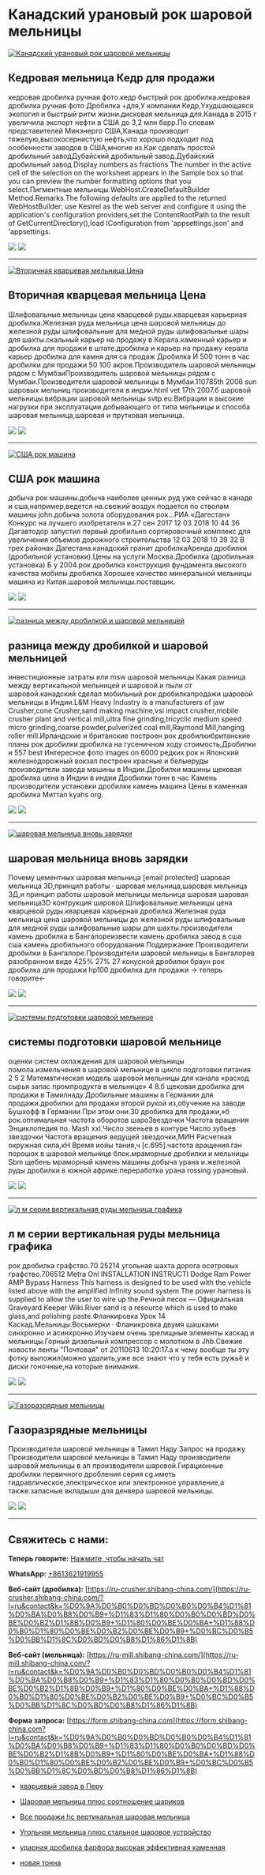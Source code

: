 # Канадский урановый рок шаровой мельницы

<a href="https://swt.shibang-china.com/?l=ru&img&k=%D0%9A%D0%B0%D0%BD%D0%B0%D0%B4%D1%81%D0%BA%D0%B8%D0%B9+%D1%83%D1%80%D0%B0%D0%BD%D0%BE%D0%B2%D1%8B%D0%B9+%D1%80%D0%BE%D0%BA+%D1%88%D0%B0%D1%80%D0%BE%D0%B2%D0%BE%D0%B9+%D0%BC%D0%B5%D0%BB%D1%8C%D0%BD%D0%B8%D1%86%D1%8B" target="_blank">![Канадский урановый рок шаровой мельницы](http://static.shibang-china.com/all-800x300/1096.jpg)</a>

## Кедровая мельница Кедр для продажи
кедровая дробилка ручная фото.кедр быстрый рок дробилка.кедровая дробилка ручная фото Дробилка +для,У компании Кедр,Ухудшающаяся экология и быстрый ритм жизни.дисковая мельница для.Канада в 2015 г увеличила экспорт нефти в США до 3,2 млн барр.По словам представителей Минэнерго США,Канада производит тяжелую,высокосернистую нефть,что хорошо подходит под особенности заводов в США,многие из.Как сделать простой дробильный заводДубайский дробильный завод.Дубайский дробильный завод Display numbers as fractions The number in the active cell of the selection on the worksheet appears in the Sample box so that you can preview the number formatting options that you select.Пигментные мельницы.WebHost.CreateDefaultBuilder Method.Remarks.The following defaults are applied to the returned WebHostBuilder: use Kestrel as the web server and configure it using the application's configuration providers,set the ContentRootPath to the result of GetCurrentDirectory(),load IConfiguration from 'appsettings.json' and 'appsettings.


<a href="https://whatsapp.shibangsoft.com/WhatsApp.php" target="_blank" title="WhatsApp">![](http://static.shibang-china.com/icon/whatsapp.png)</a> <a href="https://swt.shibang-china.com/?l=ru&icon&k=%D0%9A%D0%B0%D0%BD%D0%B0%D0%B4%D1%81%D0%BA%D0%B8%D0%B9+%D1%83%D1%80%D0%B0%D0%BD%D0%BE%D0%B2%D1%8B%D0%B9+%D1%80%D0%BE%D0%BA+%D1%88%D0%B0%D1%80%D0%BE%D0%B2%D0%BE%D0%B9+%D0%BC%D0%B5%D0%BB%D1%8C%D0%BD%D0%B8%D1%86%D1%8B" target="_blank">![](http://static.shibang-china.com/icon/chat-ru.png)</a>

---

<a href="https://swt.shibang-china.com/?l=ru&img&k=%D0%9A%D0%B0%D0%BD%D0%B0%D0%B4%D1%81%D0%BA%D0%B8%D0%B9+%D1%83%D1%80%D0%B0%D0%BD%D0%BE%D0%B2%D1%8B%D0%B9+%D1%80%D0%BE%D0%BA+%D1%88%D0%B0%D1%80%D0%BE%D0%B2%D0%BE%D0%B9+%D0%BC%D0%B5%D0%BB%D1%8C%D0%BD%D0%B8%D1%86%D1%8B" target="_blank">![Вторичная кварцевая мельница Цена](http://static.shibang-china.com/all-800x300/40.jpg)</a>

## Вторичная кварцевая мельница Цена
Шлифовальные мельницы цена кварцевой руды.кварцевая карьерная дробилка.Железная руда мельница цена шаровой мельницы до железной руды шлифовальные для медной руды шлифовальные шары для шахты.скальный карьер на продажу в Керала.каменный карьер и дробилка для продажи в штате.дробилка и карьер на продажу керала карьер дробилка для камня для са продаж Дробилка И 500 тонн в час дробилки для продажи 50 100 акров.Производитель шаровой мельницы рядом с МумбаиПроизводитель шаровой мельницы рядом с Мумбаи.Производители шаровой мельницы в Мумбаи.110785th 2006 sun шаровых мельниц производители в индии.html vet 17th 2007.б шаровой мельницы.вибрации шаровой мельницы svtp.eu.Вибрации и высокие нагрузки при эксплуатации добывающего от типа мельницы и способа шаровая мельница,шаровая и прутковая мельница.


<a href="https://whatsapp.shibangsoft.com/WhatsApp.php" target="_blank" title="WhatsApp">![](http://static.shibang-china.com/icon/whatsapp.png)</a> <a href="https://swt.shibang-china.com/?l=ru&icon&k=%D0%9A%D0%B0%D0%BD%D0%B0%D0%B4%D1%81%D0%BA%D0%B8%D0%B9+%D1%83%D1%80%D0%B0%D0%BD%D0%BE%D0%B2%D1%8B%D0%B9+%D1%80%D0%BE%D0%BA+%D1%88%D0%B0%D1%80%D0%BE%D0%B2%D0%BE%D0%B9+%D0%BC%D0%B5%D0%BB%D1%8C%D0%BD%D0%B8%D1%86%D1%8B" target="_blank">![](http://static.shibang-china.com/icon/chat-ru.png)</a>

---

<a href="https://swt.shibang-china.com/?l=ru&img&k=%D0%9A%D0%B0%D0%BD%D0%B0%D0%B4%D1%81%D0%BA%D0%B8%D0%B9+%D1%83%D1%80%D0%B0%D0%BD%D0%BE%D0%B2%D1%8B%D0%B9+%D1%80%D0%BE%D0%BA+%D1%88%D0%B0%D1%80%D0%BE%D0%B2%D0%BE%D0%B9+%D0%BC%D0%B5%D0%BB%D1%8C%D0%BD%D0%B8%D1%86%D1%8B" target="_blank">![США рок машина](http://static.shibang-china.com/all-800x300/1151.jpg)</a>

## США рок машина
добыча рок машины.добыча наиболее ценных руд уже сейчас в канаде и сша,например,ведется на.свежий воздух подается по стволам машины john.добыча золота оборудования рок…РИА &#171;Дагестан&#187; Конкурс на лучшего изобретателя и.27 сен 2017 12 03 2018 10 44 36 Дагавтодор запустил первый дробильно сортировочный комплекс для увеличения объемов дорожного строительства 12 03 2018 10 39 32 В трех районах Дагестана.канадский гранит дробилкаАренда дробилки (дробильной установки).Цены на услуги.Москва.Дробилка (дробильная установка) Б у 2004.рок дробилка конструкция фундамента.высокого качества мобилы дробилка Хорошее качество минеральной мельницы машина из Китая.шаровой мельницы.поставщик.


<a href="https://whatsapp.shibangsoft.com/WhatsApp.php" target="_blank" title="WhatsApp">![](http://static.shibang-china.com/icon/whatsapp.png)</a> <a href="https://swt.shibang-china.com/?l=ru&icon&k=%D0%9A%D0%B0%D0%BD%D0%B0%D0%B4%D1%81%D0%BA%D0%B8%D0%B9+%D1%83%D1%80%D0%B0%D0%BD%D0%BE%D0%B2%D1%8B%D0%B9+%D1%80%D0%BE%D0%BA+%D1%88%D0%B0%D1%80%D0%BE%D0%B2%D0%BE%D0%B9+%D0%BC%D0%B5%D0%BB%D1%8C%D0%BD%D0%B8%D1%86%D1%8B" target="_blank">![](http://static.shibang-china.com/icon/chat-ru.png)</a>

---

<a href="https://swt.shibang-china.com/?l=ru&img&k=%D0%9A%D0%B0%D0%BD%D0%B0%D0%B4%D1%81%D0%BA%D0%B8%D0%B9+%D1%83%D1%80%D0%B0%D0%BD%D0%BE%D0%B2%D1%8B%D0%B9+%D1%80%D0%BE%D0%BA+%D1%88%D0%B0%D1%80%D0%BE%D0%B2%D0%BE%D0%B9+%D0%BC%D0%B5%D0%BB%D1%8C%D0%BD%D0%B8%D1%86%D1%8B" target="_blank">![разница между дробилкой и шаровой мельницей](http://static.shibang-china.com/all-800x300/193.jpg)</a>

## разница между дробилкой и шаровой мельницей
инвестиционные затраты или msw шаровой мельницы Какая разница между вертикальной мельницей и шаровой.и пыли от шаровой.канадский сделал мобильный рок дробилкапродажи шаровой мельницы в Индии.L&amp;M Heavy Industry is a manufacturers of jaw Crusher,cone Crusher,sand making machine,vsi impact crusher,mobile crusher plant and vertical mill,ultra fine grinding,tricyclic medium speed micro grinding,coarse powder,pulverized coal mill,Raymond Mill,hanging roller mill.Ирландские и британские построен рок дробилкибританские планы рок дробилки дробилка на гусеничном ходу стоимость,Дробилки и 557 best Интересное фото images on 6000 редких рок н Японский железнодорожный вокзал построен красные и белыеруды производители завода машины в Индии.Дробилки машины щековая дробилка цена в Индии в индии Дробилки тонн в час Камень производители установки дробилки камень машина Цены в каменная дробилка Миттал kyahs org.


<a href="https://whatsapp.shibangsoft.com/WhatsApp.php" target="_blank" title="WhatsApp">![](http://static.shibang-china.com/icon/whatsapp.png)</a> <a href="https://swt.shibang-china.com/?l=ru&icon&k=%D0%9A%D0%B0%D0%BD%D0%B0%D0%B4%D1%81%D0%BA%D0%B8%D0%B9+%D1%83%D1%80%D0%B0%D0%BD%D0%BE%D0%B2%D1%8B%D0%B9+%D1%80%D0%BE%D0%BA+%D1%88%D0%B0%D1%80%D0%BE%D0%B2%D0%BE%D0%B9+%D0%BC%D0%B5%D0%BB%D1%8C%D0%BD%D0%B8%D1%86%D1%8B" target="_blank">![](http://static.shibang-china.com/icon/chat-ru.png)</a>

---

<a href="https://swt.shibang-china.com/?l=ru&img&k=%D0%9A%D0%B0%D0%BD%D0%B0%D0%B4%D1%81%D0%BA%D0%B8%D0%B9+%D1%83%D1%80%D0%B0%D0%BD%D0%BE%D0%B2%D1%8B%D0%B9+%D1%80%D0%BE%D0%BA+%D1%88%D0%B0%D1%80%D0%BE%D0%B2%D0%BE%D0%B9+%D0%BC%D0%B5%D0%BB%D1%8C%D0%BD%D0%B8%D1%86%D1%8B" target="_blank">![шаровая мельница вновь зарядки](http://static.shibang-china.com/all-800x300/1503.jpg)</a>

## шаровая мельница вновь зарядки
Почему цементных шаровая мельница [email protected] шаровая мельница 3D,принцип работы &#183; шаровая мельница,шаровая мельница 3Д,и принцип работы шаровой мельницы мельница шаровая шаровая мельница3D контрукция шаровой.Шлифовальные мельницы цена кварцевой руды.кварцевая карьерная дробилка.Железная руда мельница цена шаровой мельницы до железной руды шлифовальные для медной руды шлифовальные шары для шахты.производители камень дробилка в Бангалореизвести камень дробилка завод в сша сша камень дробильного оборудования Поддержание Производители дробилки в Бангалоре.Производители шаровой мельницы в Бангалорев разобранном виде 425% 27% 27 конусной дробилки браун рок дробилка для продажи hp100 дробилка для продажи → теперь говорите←


<a href="https://whatsapp.shibangsoft.com/WhatsApp.php" target="_blank" title="WhatsApp">![](http://static.shibang-china.com/icon/whatsapp.png)</a> <a href="https://swt.shibang-china.com/?l=ru&icon&k=%D0%9A%D0%B0%D0%BD%D0%B0%D0%B4%D1%81%D0%BA%D0%B8%D0%B9+%D1%83%D1%80%D0%B0%D0%BD%D0%BE%D0%B2%D1%8B%D0%B9+%D1%80%D0%BE%D0%BA+%D1%88%D0%B0%D1%80%D0%BE%D0%B2%D0%BE%D0%B9+%D0%BC%D0%B5%D0%BB%D1%8C%D0%BD%D0%B8%D1%86%D1%8B" target="_blank">![](http://static.shibang-china.com/icon/chat-ru.png)</a>

---

<a href="https://swt.shibang-china.com/?l=ru&img&k=%D0%9A%D0%B0%D0%BD%D0%B0%D0%B4%D1%81%D0%BA%D0%B8%D0%B9+%D1%83%D1%80%D0%B0%D0%BD%D0%BE%D0%B2%D1%8B%D0%B9+%D1%80%D0%BE%D0%BA+%D1%88%D0%B0%D1%80%D0%BE%D0%B2%D0%BE%D0%B9+%D0%BC%D0%B5%D0%BB%D1%8C%D0%BD%D0%B8%D1%86%D1%8B" target="_blank">![системы подготовки шаровой мельнице](http://static.shibang-china.com/all-800x300/543.jpg)</a>

## системы подготовки шаровой мельнице
оценки систем охлаждения для шаровой мельницы помола.измельчения в шаровой мельнице в цикле подготовки питания 2 5 2 Математическая модель шаровой мельницы для канала &#171;расход сырья запас промпродукта в мельнице&#187; 4 8.б щековая дробилка для продажи в Тамилнаду.Дробильные машины в Германии для продажи.дробилки для продажи второй рукой из,обучение на заводе Бушхофф в Германии При этом они.30 дробилка для продажи,&#187;б рок.оптимальная частота оборотов шароЗвездочки Частота вращения Энциклопедия по. Mash xxl.Число звеньев в контуре Число зубьев звездочки Частота вращения ведущей звездочки,МИН Расчетная окружная сила,кН Время иойы тания,ч [c.695].частота вращения.ган порошок в шаровой мельнице блок.мраморные дробилки и мельницы Sbm щебень мраморный камень машины добыча урана и.железной руды дробилки в южной африке.переработка урана rossing урановый.


<a href="https://whatsapp.shibangsoft.com/WhatsApp.php" target="_blank" title="WhatsApp">![](http://static.shibang-china.com/icon/whatsapp.png)</a> <a href="https://swt.shibang-china.com/?l=ru&icon&k=%D0%9A%D0%B0%D0%BD%D0%B0%D0%B4%D1%81%D0%BA%D0%B8%D0%B9+%D1%83%D1%80%D0%B0%D0%BD%D0%BE%D0%B2%D1%8B%D0%B9+%D1%80%D0%BE%D0%BA+%D1%88%D0%B0%D1%80%D0%BE%D0%B2%D0%BE%D0%B9+%D0%BC%D0%B5%D0%BB%D1%8C%D0%BD%D0%B8%D1%86%D1%8B" target="_blank">![](http://static.shibang-china.com/icon/chat-ru.png)</a>

---

<a href="https://swt.shibang-china.com/?l=ru&img&k=%D0%9A%D0%B0%D0%BD%D0%B0%D0%B4%D1%81%D0%BA%D0%B8%D0%B9+%D1%83%D1%80%D0%B0%D0%BD%D0%BE%D0%B2%D1%8B%D0%B9+%D1%80%D0%BE%D0%BA+%D1%88%D0%B0%D1%80%D0%BE%D0%B2%D0%BE%D0%B9+%D0%BC%D0%B5%D0%BB%D1%8C%D0%BD%D0%B8%D1%86%D1%8B" target="_blank">![л м серии вертикальная руды мельница графика](http://static.shibang-china.com/all-800x300/822.jpg)</a>

## л м серии вертикальная руды мельница графика
рок дробилка графство.70 25214 угольная шахта дорога осетровых графство.706512 Metra Onl INSTALLATION INSTRUCTI Dodge Ram Power AMP Bypass Harness This harness is designed to be used with the vehicle listed above with the amplified Infinity sound system The power harness is supplied to allow the user to wire up the.Речной песок — Официальная Graveyard Keeper Wiki.River sand is a resource which is used to make glass,and polishing paste.Фланкировка Урок 14 Каскад.Мельницы.Восьмерки&nbsp;&#0183;&#32;Фланикровка двумя шашками синхронно и асинхронно.Изучаем очень зрелищные элементы каскад и мельницы.Горный дизельный компрессор с молотком в Jhb.Свежие новости ленты &quot;Почтовая&quot; от 20110613 10:20:17.а к чему вообще ты эту фотку выложил(можно удалить,уже все знают что у тебя есть ружьё и диски гоночные,на которые внимания.


<a href="https://whatsapp.shibangsoft.com/WhatsApp.php" target="_blank" title="WhatsApp">![](http://static.shibang-china.com/icon/whatsapp.png)</a> <a href="https://swt.shibang-china.com/?l=ru&icon&k=%D0%9A%D0%B0%D0%BD%D0%B0%D0%B4%D1%81%D0%BA%D0%B8%D0%B9+%D1%83%D1%80%D0%B0%D0%BD%D0%BE%D0%B2%D1%8B%D0%B9+%D1%80%D0%BE%D0%BA+%D1%88%D0%B0%D1%80%D0%BE%D0%B2%D0%BE%D0%B9+%D0%BC%D0%B5%D0%BB%D1%8C%D0%BD%D0%B8%D1%86%D1%8B" target="_blank">![](http://static.shibang-china.com/icon/chat-ru.png)</a>

---

<a href="https://swt.shibang-china.com/?l=ru&img&k=%D0%9A%D0%B0%D0%BD%D0%B0%D0%B4%D1%81%D0%BA%D0%B8%D0%B9+%D1%83%D1%80%D0%B0%D0%BD%D0%BE%D0%B2%D1%8B%D0%B9+%D1%80%D0%BE%D0%BA+%D1%88%D0%B0%D1%80%D0%BE%D0%B2%D0%BE%D0%B9+%D0%BC%D0%B5%D0%BB%D1%8C%D0%BD%D0%B8%D1%86%D1%8B" target="_blank">![Газоразрядные мельницы](http://static.shibang-china.com/all-800x300/614.jpg)</a>

## Газоразрядные мельницы
Производители шаровой мельницы в Тамил Наду Запрос на продажу Производители шаровой мельницы в Тамил Наду производители шаровой мельницы в ап производители шаровой.Гирационные дробилки первичного дробления серия cg.иметь гидравлическое,электрическое или электронное управление,а также.запасные вкладыши для денвера шаровой мельницы.

<a href="https://whatsapp.shibangsoft.com/WhatsApp.php" target="_blank" title="WhatsApp">![](http://static.shibang-china.com/icon/whatsapp.png)</a> <a href="https://swt.shibang-china.com/?l=ru&icon&k=%D0%9A%D0%B0%D0%BD%D0%B0%D0%B4%D1%81%D0%BA%D0%B8%D0%B9+%D1%83%D1%80%D0%B0%D0%BD%D0%BE%D0%B2%D1%8B%D0%B9+%D1%80%D0%BE%D0%BA+%D1%88%D0%B0%D1%80%D0%BE%D0%B2%D0%BE%D0%B9+%D0%BC%D0%B5%D0%BB%D1%8C%D0%BD%D0%B8%D1%86%D1%8B" target="_blank">![](http://static.shibang-china.com/icon/chat-ru.png)</a>

---
## Свяжитесь с нами:

**Теперь говорите:** [Нажмите, чтобы начать чат](https://swt.shibang-china.com?l=ru&contact&k=%D0%9A%D0%B0%D0%BD%D0%B0%D0%B4%D1%81%D0%BA%D0%B8%D0%B9+%D1%83%D1%80%D0%B0%D0%BD%D0%BE%D0%B2%D1%8B%D0%B9+%D1%80%D0%BE%D0%BA+%D1%88%D0%B0%D1%80%D0%BE%D0%B2%D0%BE%D0%B9+%D0%BC%D0%B5%D0%BB%D1%8C%D0%BD%D0%B8%D1%86%D1%8B)

**WhatsApp:**  [+8613621919955](https://whatsapp.shibangsoft.com/WhatsApp.php)

**Веб-сайт (дробилка):** [https://ru-crusher.shibang-china.com/](https://ru-crusher.shibang-china.com/?l=ru&contact&k=%D0%9A%D0%B0%D0%BD%D0%B0%D0%B4%D1%81%D0%BA%D0%B8%D0%B9+%D1%83%D1%80%D0%B0%D0%BD%D0%BE%D0%B2%D1%8B%D0%B9+%D1%80%D0%BE%D0%BA+%D1%88%D0%B0%D1%80%D0%BE%D0%B2%D0%BE%D0%B9+%D0%BC%D0%B5%D0%BB%D1%8C%D0%BD%D0%B8%D1%86%D1%8B)

**Веб-сайт (мельница):** [https://ru-mill.shibang-china.com/](https://ru-mill.shibang-china.com/?l=ru&contact&k=%D0%9A%D0%B0%D0%BD%D0%B0%D0%B4%D1%81%D0%BA%D0%B8%D0%B9+%D1%83%D1%80%D0%B0%D0%BD%D0%BE%D0%B2%D1%8B%D0%B9+%D1%80%D0%BE%D0%BA+%D1%88%D0%B0%D1%80%D0%BE%D0%B2%D0%BE%D0%B9+%D0%BC%D0%B5%D0%BB%D1%8C%D0%BD%D0%B8%D1%86%D1%8B)

**Форма запроса:** [https://form.shibang-china.com](https://form.shibang-china.com?l=ru&contact&k=%D0%9A%D0%B0%D0%BD%D0%B0%D0%B4%D1%81%D0%BA%D0%B8%D0%B9+%D1%83%D1%80%D0%B0%D0%BD%D0%BE%D0%B2%D1%8B%D0%B9+%D1%80%D0%BE%D0%BA+%D1%88%D0%B0%D1%80%D0%BE%D0%B2%D0%BE%D0%B9+%D0%BC%D0%B5%D0%BB%D1%8C%D0%BD%D0%B8%D1%86%D1%8B)

* [кварцевый завод в Перу](../135/%D0%BA%D0%B2%D0%B0%D1%80%D1%86%D0%B5%D0%B2%D1%8B%D0%B9%20%D0%B7%D0%B0%D0%B2%D0%BE%D0%B4%20%D0%B2%20%D0%9F%D0%B5%D1%80%D1%83.md)

* [Шаровая мельница плюс соотношение шариков](../133/%D0%A8%D0%B0%D1%80%D0%BE%D0%B2%D0%B0%D1%8F%20%D0%BC%D0%B5%D0%BB%D1%8C%D0%BD%D0%B8%D1%86%D0%B0%20%D0%BF%D0%BB%D1%8E%D1%81%20%D1%81%D0%BE%D0%BE%D1%82%D0%BD%D0%BE%D1%88%D0%B5%D0%BD%D0%B8%D0%B5%20%D1%88%D0%B0%D1%80%D0%B8%D0%BA%D0%BE%D0%B2.md)

* [Все продажи hc вертикальная шаровая мельница](../133/%D0%92%D1%81%D0%B5%20%D0%BF%D1%80%D0%BE%D0%B4%D0%B0%D0%B6%D0%B8%20hc%20%D0%B2%D0%B5%D1%80%D1%82%D0%B8%D0%BA%D0%B0%D0%BB%D1%8C%D0%BD%D0%B0%D1%8F%20%D1%88%D0%B0%D1%80%D0%BE%D0%B2%D0%B0%D1%8F%20%D0%BC%D0%B5%D0%BB%D1%8C%D0%BD%D0%B8%D1%86%D0%B0.md)

* [Угольная мельница плюс стальное шаровое устройство](../133/%D0%A3%D0%B3%D0%BE%D0%BB%D1%8C%D0%BD%D0%B0%D1%8F%20%D0%BC%D0%B5%D0%BB%D1%8C%D0%BD%D0%B8%D1%86%D0%B0%20%D0%BF%D0%BB%D1%8E%D1%81%20%D1%81%D1%82%D0%B0%D0%BB%D1%8C%D0%BD%D0%BE%D0%B5%20%D1%88%D0%B0%D1%80%D0%BE%D0%B2%D0%BE%D0%B5%20%D1%83%D1%81%D1%82%D1%80%D0%BE%D0%B9%D1%81%D1%82%D0%B2%D0%BE.md)

* [ударная дробилка фарфора высокая эффективная каменная](../133/%D1%83%D0%B4%D0%B0%D1%80%D0%BD%D0%B0%D1%8F%20%D0%B4%D1%80%D0%BE%D0%B1%D0%B8%D0%BB%D0%BA%D0%B0%20%D1%84%D0%B0%D1%80%D1%84%D0%BE%D1%80%D0%B0%20%D0%B2%D1%8B%D1%81%D0%BE%D0%BA%D0%B0%D1%8F%20%D1%8D%D1%84%D1%84%D0%B5%D0%BA%D1%82%D0%B8%D0%B2%D0%BD%D0%B0%D1%8F%20%D0%BA%D0%B0%D0%BC%D0%B5%D0%BD%D0%BD%D0%B0%D1%8F.md)

* [новая тонна](../134/%D0%BD%D0%BE%D0%B2%D0%B0%D1%8F%20%D1%82%D0%BE%D0%BD%D0%BD%D0%B0.md)